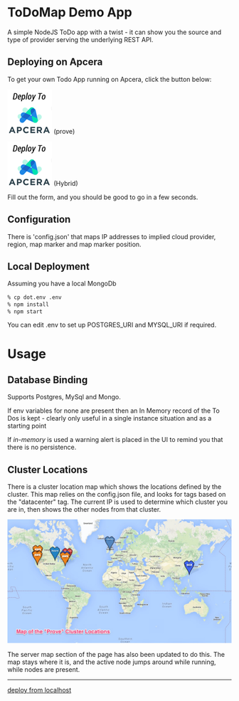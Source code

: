 
# ToDoMap Demo App

A simple NodeJS ToDo app with a twist - it can show you the source and type of provider serving the underlying REST API.

## Deploying on Apcera

To get your own Todo App running on Apcera, click the button below:

[![Deploy](button.png)](http://deployer.demo.proveapcera.io/?template=https://github.com/jamiesmith/sample-deployer)
(prove)

[![Deploy](button.png)](http://deployer.hybridcloud.apcera.net/?template=https://github.com/jamiesmith/sample-deployer)
(Hybrid)

Fill out the form, and you should be good to go in a few seconds.


## Configuration

There is 'config.json' that maps IP addresses to implied cloud provider, region, map marker and map marker position.

## Local Deployment

Assuming you have a local MongoDb

```console
% cp dot.env .env
% npm install
% npm start
```

You can edit .env to set up POSTGRES_URI and MYSQL_URI if required.

# Usage

## Database Binding

Supports Postgres, MySql and Mongo.

If env variables for none are present then an In Memory record of the To Dos is kept - clearly only useful in a single instance situation and as a starting point 

If *in-memory* is used a warning alert is placed in the UI to remind you that there is no persistence.

## Cluster Locations
There is a cluster location map which shows the locations defined by the cluster.  This map relies on the config.json file, and looks for tags based on the "datacenter" tag.  The current IP is used to determine which cluster you are in, then shows the other nodes from that cluster.

![Sample Cluster Locations](./prove-cluster.jpg)

The server map section of the page has also been updated to do this.  The map stays where it is, and the active node jumps around while running, while nodes are present.



-----

[deploy from localhost](http://localhost:3000/?template=https://github.com/jamiesmith/sample-deployer)